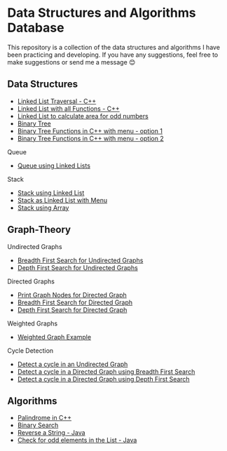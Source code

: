 # Data Structures and Algorithms Database
This repository is a collection of the data structures and algorithms I have been practicing and developing.
If you have any suggestions, feel free to make suggestions or send me a message :blush:

## Data Structures
- [Linked List Traversal - C++](https://github.com/carissaoconnell/Data-Structures/blob/main/LInear%20Data%20Structures/Linked%20List%20Traversal.cpp)
- [Linked List with all Functions - C++](https://github.com/carissaoconnell/Data-Structures/blob/main/LInear%20Data%20Structures/SinglyLinkedListAllFunctionswithUserInput.cpp)
- [Linked List to calculate area for odd numbers](https://github.com/carissaoconnell/Data-Structures/blob/main/LInear%20Data%20Structures/LinkedListCircleObject.cpp)
- [Binary Tree](https://github.com/carissaoconnell/Data-Structures/blob/main/Binary%20Tree/binaryTreeFunctions.java)
- [Binary Tree Functions in C++ with menu - option 1](https://github.com/carissaoconnell/Data-Structures/blob/main/Binary%20Tree/BSTFunctions01.cpp)
- [Binary Tree Functions in C++ with menu - option 2](https://github.com/carissaoconnell/Data-Structures/blob/main/Binary%20Tree/BSTFunctions.cpp)

Queue
- [Queue using Linked Lists]()

Stack
- [Stack using Linked List](https://github.com/carissaoconnell/Data-Structures/blob/main/LInear%20Data%20Structures/stackLinkedList.java)
- [Stack as Linked List with Menu](https://github.com/carissaoconnell/Data-Structures/blob/main/LInear%20Data%20Structures/stackLinkedListMenu.java)
- [Stack using Array]()

## Graph-Theory
Undirected Graphs
- [Breadth First Search for Undirected Graphs](https://github.com/carissaoconnell/Data-Structures/blob/main/Graph%20Theory/UndirectedGraphBFS.java)
- [Depth First Search for Undirected Graphs](https://github.com/carissaoconnell/Data-Structures/blob/main/Graph%20Theory/UndirectedGraphDFS.java)

Directed Graphs
- [Print Graph Nodes for Directed Graph](https://github.com/carissaoconnell/Data-Structures/blob/main/Graph%20Theory/printDirectedGraph.java)
- [Breadth First Search for Directed Graph](https://github.com/carissaoconnell/Data-Structures/blob/main/Graph%20Theory/DirectedGraphBFS.java)
- [Depth First Search for Directed Graph](https://github.com/carissaoconnell/Data-Structures/blob/main/Graph%20Theory/DirectedGraphDFS.java)

Weighted Graphs
- [Weighted Graph Example](https://github.com/carissaoconnell/Data-Structures/blob/main/Graph%20Theory/WeightedGraph.java)

Cycle Detection
- [Detect a cycle in an Undirected Graph](https://github.com/carissaoconnell/Data-Structures/blob/main/Graph%20Theory/Cycle%20Detection/detectCycleUndirectedGraph.java)
- [Detect a cycle in a Directed Graph using Breadth First Search](https://github.com/carissaoconnell/Data-Structures/blob/main/Graph%20Theory/Cycle%20Detection/detectCycleDirectedGraphBFS01.java)
- [Detect a cycle in a Directed Graph using Depth First Search](https://github.com/carissaoconnell/Data-Structures/blob/main/Graph%20Theory/Cycle%20Detection/detectCycleDirectedGraphDFS.java)

## Algorithms
- [Palindrome in C++](https://github.com/carissaoconnell/Data-Structures/blob/main/Algorithms/palindrome.cpp)
- [Binary Search](https://github.com/carissaoconnell/Data-Structures/blob/main/Algorithms/binarySearch.cpp)
- [Reverse a String - Java](https://github.com/carissaoconnell/Data-Structures/blob/main/Algorithms/reverseString.java)
- [Check for odd elements in the List - Java](https://github.com/carissaoconnell/Data-Structures/blob/main/Algorithms/checkOddElementsInList.java)
